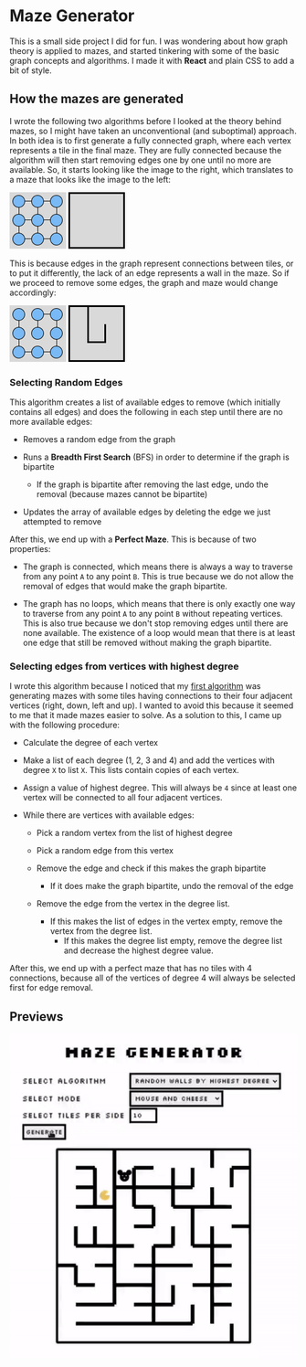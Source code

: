 # Maze Generator

This is a small side project I did for fun. I was wondering about how graph theory is applied to mazes, and started tinkering with some of the basic graph concepts and algorithms. I made it with **React** and plain CSS to add a bit of style.

## How the mazes are generated
I wrote the following two algorithms before I looked at the theory behind mazes, so I might have taken an unconventional (and suboptimal) approach. In both idea is to first generate a fully connected graph, where each vertex represents a tile in the final maze. They are fully connected because the algorithm will then start removing edges one by one until no more are available. So, it starts looking like the image to the right, which translates to a maze that looks like the image to the left:

![Fully connected maze graph](public/readme/FC-Graph.png  "Fully connected maze graph") ![Fully connected maze](public/readme/FC-Graph-Maze.png  "Fully connected maze")

This is because edges in the graph represent connections between tiles, or to put it differently, the lack of an edge represents a wall in the maze. So if we proceed to remove some edges, the graph and maze would change accordingly:

![Not fully connected graph](public/readme/Non-FC-Graph.png  "Not fully connected graph") ![Not fully connected maze](public/readme/Non-FC-Graph-Maze.png  "Not fully connected maze")

### Selecting Random Edges
This algorithm creates a list of available edges to remove (which initially contains all edges) and does the following in each step until there are no more available edges:

- Removes a random edge from the graph

- Runs a **Breadth First Search** (BFS) in order to determine if the graph is bipartite
	- If the graph is bipartite after removing the last edge, undo the removal (because mazes cannot be bipartite)
	
- Updates the array of available edges by deleting the edge we just attempted to remove

After this, we end up with a **Perfect Maze**. This is because of two properties:

- The graph is connected, which means there is always a way to traverse from any point `A` to any point `B`. This is true because we do not allow the removal of edges that would make the graph bipartite.

- The graph has no loops, which means that there is only exactly one way to traverse from any point `A` to any point `B` without repeating vertices. This is also true because we don't stop removing edges until there are none available. The existence of a loop would mean that there is at least one edge that still be removed without making the graph bipartite.

### Selecting edges from vertices with highest degree
I wrote this algorithm because I noticed that my [first algorithm](#selecting-random-edges) was generating mazes with some tiles having connections to their four adjacent vertices (right, down, left and up). I wanted to avoid this because it seemed to me that it made mazes easier to solve. As a solution to this, I came up with the following procedure:

- Calculate the degree of each vertex

- Make a list of each degree (1, 2, 3 and 4) and add the vertices with degree `X` to list `X`. This lists contain copies of each vertex.

- Assign a value of highest degree. This will always be `4` since at least one vertex will be connected to all four adjacent vertices.

- While there are vertices with available edges:
	- Pick a random vertex from the list of highest degree

	- Pick a random edge from this vertex

	- Remove the edge and check if this makes the graph bipartite
		- If it does make the graph bipartite, undo the removal of the edge

	- Remove the edge from the vertex in the degree list.
		- If this makes the list of edges in the vertex empty, remove the vertex from the degree list.
			- If this makes the degree list empty, remove the degree list and decrease the highest degree value.
	
After this, we end up with a perfect maze that has no tiles with 4 connections, because all of the vertices of degree 4 will always be selected first for edge removal.

## Previews
![Maze generated with algorithm 1](public/readme/preview.gif)
